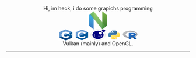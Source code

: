 <div align="center"><br>
  Hi, im heck, i do some grapichs programming 
</div>

<!-- <div><br> -->
  <div align="center"> 
    <img align="center" alt="..." height="50" width="60" src="https://raw.githubusercontent.com/devicons/devicon/master/icons/neovim/neovim-original.svg">
  </div>
  <div align="center" valign="top"> 
    <img align="center" alt="..." height="30" width="40" src="https://raw.githubusercontent.com/devicons/devicon/master/icons/cplusplus/cplusplus-original.svg">
    <img align="center" alt="..." height="30" width="40" src="https://raw.githubusercontent.com/devicons/devicon/master/icons/c/c-original.svg">
    <img align="center" alt="..." height="30" width="40" src="https://raw.githubusercontent.com/devicons/devicon/master/icons/lua/lua-original.svg">
    <img align="center" alt="..." height="30" width="40" src="https://raw.githubusercontent.com/devicons/devicon/master/icons/python/python-original.svg">
    <img align="center" alt="..." height="30" width="40" src="https://raw.githubusercontent.com/devicons/devicon/master/icons/r/r-original.svg">
  </div>
  <div align="center"> 
    Vulkan (mainly) and OpenGL.
  </div>
  <hr>
  <div align="center"> 
    <!--<img width="47%" src="https://github-readme-stats.vercel.app/api/top-langs/?username=kayoStander&layout=compact" />-->
  </div>
<!-- </div> -->
